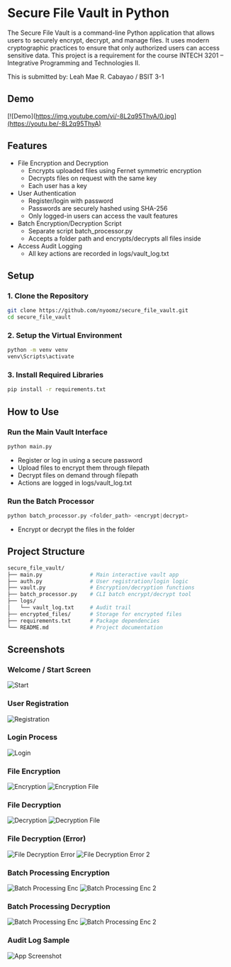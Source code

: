 
# Secure File Vault in Python

The Secure File Vault is a command-line Python application that allows users to securely encrypt, decrypt, and manage files. It uses modern cryptographic practices to ensure that only authorized users can access sensitive data. This project is a requirement for the course INTECH 3201 – Integrative Programming and Technologies II.

This is submitted by: Leah Mae R. Cabayao / BSIT 3-1

## Demo

[![Demo](https://img.youtube.com/vi/-8L2q95ThyA/0.jpg](https://youtu.be/-8L2q95ThyA)


## Features

- File Encryption and Decryption
    - Encrypts uploaded files using Fernet symmetric encryption
    - Decrypts files on request with the same key
    - Each user has a key 
- User Authentication
    - Register/login with password
    - Passwords are securely hashed using SHA-256
    - Only logged-in users can access the vault features
- Batch Encryption/Decryption Script
    - Separate script batch_processor.py
    - Accepts a folder path and encrypts/decrypts all files inside
- Access Audit Logging
    - All key actions are recorded in logs/vault_log.txt

## Setup

### 1. Clone the Repository

```bash
git clone https://github.com/nyoomz/secure_file_vault.git
cd secure_file_vault
```

### 2. Setup the Virtual Environment
```bash
python -m venv venv
venv\Scripts\activate
```

### 3. Install Required Libraries
```bash
pip install -r requirements.txt
```


## How to Use

### Run the Main Vault Interface
```python
python main.py
```
- Register or log in using a secure password
- Upload files to encrypt them through filepath
- Decrypt files on demand through filepath
- Actions are logged in logs/vault_log.txt

### Run the Batch Processor
```python
python batch_processor.py <folder_path> <encrypt|decrypt>
```
- Encrypt or decrypt the files in the folder


## Project Structure

```bash
secure_file_vault/
├── main.py               # Main interactive vault app
├── auth.py               # User registration/login logic
├── vault.py              # Encryption/decryption functions
├── batch_processor.py    # CLI batch encrypt/decrypt tool
├── logs/
│   └── vault_log.txt     # Audit trail
├── encrypted_files/      # Storage for encrypted files
├── requirements.txt      # Package dependencies
└── README.md             # Project documentation
```
## Screenshots

### Welcome / Start Screen
![Start](screenshots/start.png)
### User Registration
![Registration](screenshots/register.png)
### Login Process
![Login](screenshots/login.png)
### File Encryption 
![Encryption](screenshots/encrypt_file.png)
![Encryption File](screenshots/encrypt_file_2.png)
### File Decryption 
![Decryption](screenshots/decrypt_file.png)
![Decryption File](screenshots/decrypt_file_2.png)
### File Decryption (Error)
![File Decryption Error](screenshots/decrypt_file_fail_1.png)
![File Decryption Error 2](screenshots/decrypt_file_fail_2.png)
### Batch Processing Encryption
![Batch Processing Enc](screenshots/batch_enc.png)
![Batch Processing Enc 2](screenshots/batch_enc_2.png)
### Batch Processing Decryption
![Batch Processing Enc](screenshots/batch_dec.png)
![Batch Processing Enc 2](screenshots/batch_dec_2.png)
### Audit Log Sample
![App Screenshot](screenshots/logs.png)



